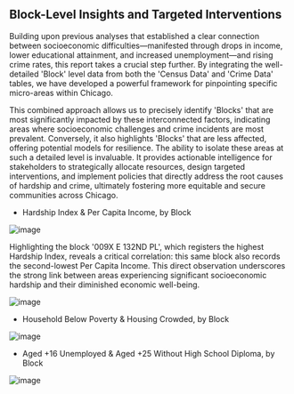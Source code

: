## Block-Level Insights and Targeted Interventions

Building upon previous analyses that established a clear connection between socioeconomic difficulties—manifested through drops in income, lower educational attainment, and increased unemployment—and rising crime rates, this report takes a crucial step further. By integrating the well-detailed 'Block' level data from both the 'Census Data' and 'Crime Data' tables, we have developed a powerful framework for pinpointing specific micro-areas within Chicago.

This combined approach allows us to precisely identify 'Blocks' that are most significantly impacted by these interconnected factors, indicating areas where socioeconomic challenges and crime incidents are most prevalent. Conversely, it also highlights 'Blocks' that are less affected, offering potential models for resilience. The ability to isolate these areas at such a detailed level is invaluable. It provides actionable intelligence for stakeholders to strategically allocate resources, design targeted interventions, and implement policies that directly address the root causes of hardship and crime, ultimately fostering more equitable and secure communities across Chicago.

- Hardship Index & Per Capita Income, by Block

![image](https://github.com/user-attachments/assets/6dc52b44-c374-4bbe-b3b6-8ee50b018eeb)

Highlighting the block '009X E 132ND PL', which registers the highest Hardship Index, reveals a critical correlation: this same block also records the second-lowest Per Capita Income. This direct observation underscores the strong link between areas experiencing significant socioeconomic hardship and their diminished economic well-being.

![image](https://github.com/user-attachments/assets/91e9dd16-8172-439f-b661-bb2b921c7116)

- Household Below Poverty & Housing Crowded, by Block

![image](https://github.com/user-attachments/assets/f34d1027-beab-47d3-a3aa-ba470b2c8ee8)

- Aged +16 Unemployed & Aged +25 Without High School Diploma, by Block

![image](https://github.com/user-attachments/assets/dadb498e-f90c-47f7-91d2-8a06783eca8b)
